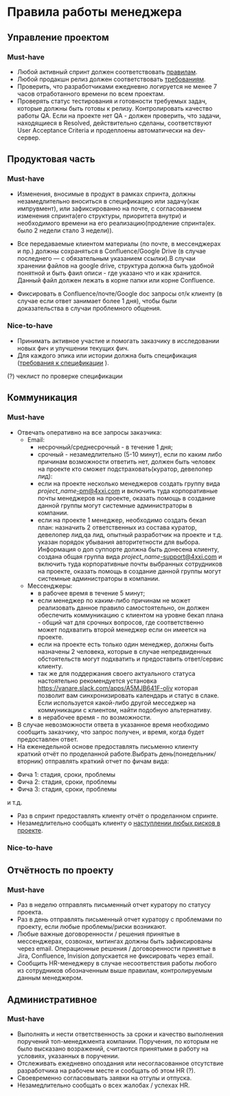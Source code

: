 # Правила работы менеджера

## Управление проектом

### Must-have
* Любой активный спринт должен соответствовать [правилам](sprint-rules.md).
* Любой продакшн релиз должен соответствовать [требованиям](how-to-release.md).
* Проверить, что разработчиками ежедневно логируется не менее 7 часов отработанного времени по всем проектам.
* Проверять статус тестирования и готовности требуемых задач, которые должны быть готовы к релизу. Контролировать качество работы QA. Если на проекте нет QA - должен проверить, что задачи, находящиеся в Resolved, действительно сделаны, соответствуют User Acceptance Criteria и продеплоены автоматически на dev-сервер.

## Продуктовая часть

### Must-have
* Изменения, вносимые в продукт в рамках спринта, должны незамедлительно вноситься в спецификацию или задачу(как импрувмент), или зафиксированно на почте, с согласованием изменения спринта(его структуры, приоритета внутри) и необходимого времени на его реализацию(продление спринта(ex. было 2 недели стало 3 недели)).
* Все передаваемые клиентом материалы (по почте, в мессенджерах и пр.) должны сохраняться в Confluence/Google Drive (в случае последнего — с обязательным указанием ссылки).В случаи хранении файлов на google drive, cтруктура должна быть удобной понятной и быть фаил описи - где указано что и как хранится. Данный файл должен лежать в корне папки или корне Confluence. 

* Фиксировать в Confluence/почте/Google doc запросы от/к клиенту (в случае если ответ занимает более 1 дня), чтобы были доказательства в случаи проблемного общения.

### Nice-to-have
* Принимать активное участие и помогать заказчику в исследовании новых фич и улучшении текущих фич.
* Для каждого эпика или истории должна быть спецификация ([требования к спецификации](https://blogru.4xxi.com/как-правильно-составлять-спецификации-c2c146130c65)
).

(?) чеклист по проверке спецификации

## Коммуникация

### Must-have
* Отвечать оперативно на все запросы заказчика:
    * Email:
        * несрочный/среднесрочный - в течение 1 дня;
        * срочный - незамедлительно (5-10 минут), если по каким либо причинам возможности ответить нет, должен быть человек на проекте кто сможет подстраховать(куратор, девелопер лид):
        - если на проекте несколько менеджеров создать группу вида *project_name*-pm@4xxi.com и включить туда корпоративные почты менеджеров на проекте, оказать помощь в создание данной группы могут системные администраторы в компании.
        - если на проекте 1 менеджер, необходимо создать бекап план: назначить 2 ответственных из состава куратор, девелопер лид,qa лид, опытный разработчик на проекте и т.д. указан порядок убывания авторитетности для выбора. Информация о доп суппорте должна быть донесена клиенту, создана общая группа вида *project_name*-support@4xxi.com и включить туда корпоративные почты выбранных сотрудников на проекте, оказать помощь в создание данной группы могут системные администраторы в компании.
    * Мессенджеры:
        * в рабочее время в течение 5 минут;
        - если менеджер по каким-либо причинам не может реализовать данное правило самостоятельно, он должен обеспечить коммуникацию с клиентом на уровне бекап плана - общий чат для срочных вопросов, где соответственно может подхватить второй менеджер если он имеется на проекте. 
        - если на проекте есть только один менеджер, должны быть назначены 2 человека, которые в случае непредвиденных обстоятельств могут подхватить и предоставить ответ/сервис клиенту.
        - так же для поддержания своего актуального статуса настоятельно рекомендуется установка https://vanare.slack.com/apps/A5MJB641F-oliv которая позволит вам синхронизировать календарь и статус в слаке. Если используется какой-либо другой месседжер на коммуникации с клиентом, найти подобную альтернативу.     
        * в нерабочее время - по возможности.
* В случае невозможности ответа в указанное время необходимо сообщить заказчику, что запрос получен, и время, когда будет предоставлен ответ.
* На еженедельной основе предоставлять письменно клиенту краткий отчёт по проделанной работе.Выбрать день(понедельник/вторник) отправлять краткий отчет по фичам вида:

- Фича 1: стадия, сроки, проблемы
- Фича 2: стадия, сроки, проблемы
- Фича 3: стадия, сроки, проблемы

и т.д.

* Раз в спринт предоставлять клиенту отчёт о проделанном спринте.
* Незамедлительно сообщать клиенту о [наступлении любых рисков в проекте](risks-list.md).

### Nice-to-have

## Отчётность по проекту

### Must-have
* Раз в неделю отправлять письменный отчет куратору по статусу проекта.
* Раз в день отправлять письменный отчет куратору с проблемами по проекту, если любые проблемы/риски возникают.
* Любые важные договоренности / решения принятые в мессенджерах, созвонах, митингах должны быть зафиксированы через email. Операционные решения / договоренности принятые в Jira, Confluence, Invision допускается не фиксировать через email.  
* Сообщить HR-менеджеру в случае несоответствия работы любого из сотрудников обозначенным выше правилам, контролируемым данным менеджером.

## Административное

### Must-have
* Выполнять и нести ответственность за сроки и качество выполнения поручений топ-менеджмента компании. Поручения, по которым не было высказано возражений, считаются принятыми в работу на условиях, указанных в поручении.
* Отслеживать ежедневно опоздания или несогласованное отсутствие разработчика на рабочем месте и сообщать об этом HR (?).
* Своевременно согласовывать заявки на отгулы и отпуска.
* Незамедлительно сообщать о всех жалобах / успехах HR.
